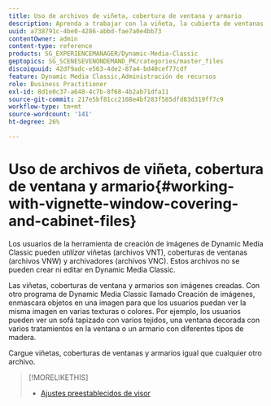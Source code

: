 ```yaml
---
title: Uso de archivos de viñeta, cobertura de ventana y armario
description: Aprenda a trabajar con la viñeta, la cubierta de ventanas y los archivos .CAB.
uuid: a738791c-4be0-4286-abbd-fae7a0e4bb73
contentOwner: admin
content-type: reference
products: SG_EXPERIENCEMANAGER/Dynamic-Media-Classic
geptopics: SG_SCENESEVENONDEMAND_PK/categories/master_files
discoiquuid: 42df9adc-e563-4de2-87a4-bd40cef77cdf
feature: Dynamic Media Classic,Administración de recursos
role: Business Practitioner
exl-id: 8d1e0c37-a648-4c7b-8f68-4b2ab71dfa11
source-git-commit: 217e5bf81cc2108e4bf283f585dfd83d319ff7c9
workflow-type: tm+mt
source-wordcount: '141'
ht-degree: 26%

---
```


# Uso de archivos de viñeta, cobertura de ventana y armario{#working-with-vignette-window-covering-and-cabinet-files}

Los usuarios de la herramienta de creación de imágenes de Dynamic Media Classic pueden *utilizar* viñetas (archivos VNT), coberturas de ventanas (archivos VNW) y archivadores (archivos VNC). Estos archivos no se pueden crear ni editar en Dynamic Media Classic.

Las viñetas, coberturas de ventana y armarios son imágenes creadas. Con otro programa de Dynamic Media Classic llamado Creación de imágenes, enmascara objetos en una imagen para que los usuarios puedan ver la misma imagen en varias texturas o colores. Por ejemplo, los usuarios pueden ver un sofá tapizado con varios tejidos, una ventana decorada con varios tratamientos en la ventana o un armario con diferentes tipos de madera.

Cargue viñetas, coberturas de ventanas y armarios igual que cualquier otro archivo.

>[!MORELIKETHIS]
>
>* [Ajustes preestablecidos de visor](application-setup.md#viewer_presets)

